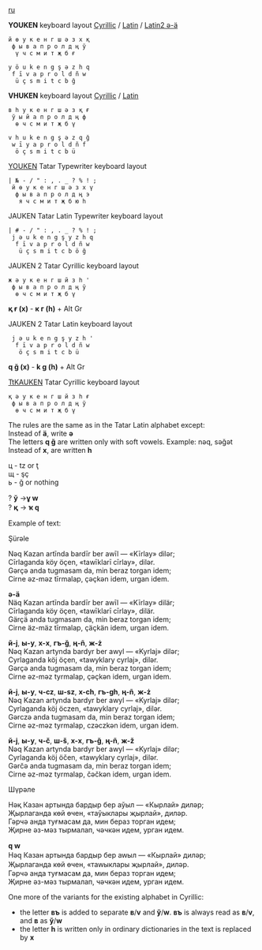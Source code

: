 [ru](https://github.com/2k1dmg/cta/blob/main/Tatar/Tatar_ru.md)

**YOUKEN** keyboard layout [Cyrillic](https://raw.githubusercontent.com/2k1dmg/cta/main/Tatar/TtYOUKEN.klc) / [Latin](https://raw.githubusercontent.com/2k1dmg/cta/main/Tatar/TtYOUKEN_LAT.klc) / [Latin2 ə-ä](https://raw.githubusercontent.com/2k1dmg/cta/main/Tatar/TtYOUKEN_LAT2.klc)
```
й ө у к е н г ш ә з x қ
 ф ы в а п р о л д ң ў
  ү ч с м и т җ б ғ

y ö u k e n g ş ə z h q
 f ī v a p r o l d ñ w
  ü ç s m i t c b ğ
```

**VHUKEN** keyboard layout [Cyrillic](https://raw.githubusercontent.com/2k1dmg/cta/main/Tatar/TtVHUKEN.klc) / [Latin](https://raw.githubusercontent.com/2k1dmg/cta/main/Tatar/TtVHUKEN_LAT.klc)
```
в һ у к е н г ш ә з қ ғ
 ў ы й а п р о л д ң ф
  ө ч с м и т җ б ү

v h u k e n g ş ə z q ğ
 w ī y a p r o l d ñ f
  ö ç s m i t c b ü
```

[YOUKEN](https://raw.githubusercontent.com/2k1dmg/cta/main/Tatar/TtYOUKENtw.klc) Tatar Typewriter keyboard layout
```
| № - / " : , . _ ? % ! ;
 й ө у к е н г ш ә з х ү
  ф ы в а п р о л д ң э
   я ч с м и т җ б ю һ
```

JAUKEN Tatar Latin Typewriter keyboard layout
```
| # - / " : , . _ ? % ! ;
 j ə u k e n g ş y z h q
  f ī v a p r o l d ñ w
   ü ç s m i t c b ö ğ
```

JAUKEN 2 Tatar Cyrillic keyboard layout
```
ж ә у к е н г ш й з һ '
 ф ы в а п р о л д ң ў
  ө ч с м и т җ б ү 
```
**қ ғ (х)** - **к г (һ)** + Alt Gr

JAUKEN 2 Tatar Latin keyboard layout
```
 j ə u k e n g ş y z h '
  f ī v a p r o l d ñ w
   ö ç s m i t c b ü
```
**q ğ (x)** - **k g (h)** + Alt Gr

[TtKAUKEN](https://raw.githubusercontent.com/2k1dmg/cta/main/Tatar/TtKAUKEN.klc) Tatar Cyrillic keyboard layout
```
қ ә у к е н г ш й з һ ғ
 ф ы в а п р о л д ң ў
  ө ч с м и т җ б ү
```

The rules are the same as in the Tatar Latin alphabet except:  
Instead of **ä**, write **ə**  
The letters **q ğ** are written only with soft vowels. Example: nəq, səğət  
Instead of **x**, are written **h**  

ц - tz or ţ  
щ - şç  
ь - ğ or nothing

? **ў** ->**ұ ԝ**  
? **қ** -> **ҡ ԛ**

Example of text:

Şürəle

Nəq Kazan artīnda bardīr ber awīl — «Kīrlay» dilər;  
Cīrlaganda köy öçen, «tawīklarī cīrlay», dilər.  
Gərçə anda tugmasam da, min beraz torgan idem;  
Cirne əz-məz tīrmalap, çəçkən idem, urgan idem.

**ə-ä**  
Näq Kazan artīnda bardīr ber awīl — «Kīrlay» dilär;  
Cīrlaganda köy öçen, «tawīklarī cīrlay», dilär.  
Gärçä anda tugmasam da, min beraz torgan idem;  
Cirne äz-mäz tīrmalap, çäçkän idem, urgan idem.

**й-j**, **ы-y**, **х-x**, **гъ-ğ**, **ң-ñ**, **ж-ż**  
Nəq Kazan artynda bardyr ber awyl — «Kyrlaj» dilər;  
Cyrlaganda köj öçen, «tawyklary cyrlaj», dilər.  
Gərçə anda tugmasam da, min beraz torgan idem;  
Cirne əz-məz tyrmalap, çəçkən idem, urgan idem.

**й-j**, **ы-y**, **ч-cz**, **ш-sz**, **х-ch**, **гъ-gh**, **ң-ñ**, **ж-ż**  
Nəq Kazan artynda bardyr ber awyl — «Kyrlaj» dilər;  
Cyrlaganda köj öczen, «tawyklary cyrlaj», dilər.  
Gərczə anda tugmasam da, min beraz torgan idem;  
Cirne əz-məz tyrmalap, czəczkən idem, urgan idem.

**й-j**, **ы-y**, **ч-č**, **ш-š**, **х-x**, **гъ-ğ**, **ң-ñ**, **ж-ž**  
Nəq Kazan artynda bardyr ber awyl — «Kyrlaj» dilər;  
Cyrlaganda köj öčen, «tawyklary cyrlaj», dilər.  
Gərčə anda tugmasam da, min beraz torgan idem;  
Cirne əz-məz tyrmalap, čəčkən idem, urgan idem.

Шүрәле

Нәқ Казан артында бардыр бер аўыл — «Кырлай» диләр;  
Җырлаганда көй өчен, «таўыклары җырлай», диләр.  
Гәрчә анда туғмасам да, мин бераз торган идем;  
Җирне әз-мәз тырмалап, чәчкән идем, урган идем.

**ԛ ԝ**  
Нәԛ Казан артында бардыр бер аԝыл — «Кырлай» диләр;  
Җырлаганда көй өчен, «таԝыклары җырлай», диләр.  
Гәрчә анда туғмасам да, мин бераз торган идем;  
Җирне әз-мәз тырмалап, чәчкән идем, урган идем.

One more of the variants for the existing alphabet in Cyrillic:

- the letter **въ** is added to separate **в**/**v** and **ў**/**w**. **въ** is always read as **в**/**v**, and **в** as **ў**/**w**
- the letter **һ** is written only in ordinary dictionaries in the text is replaced by **х**
